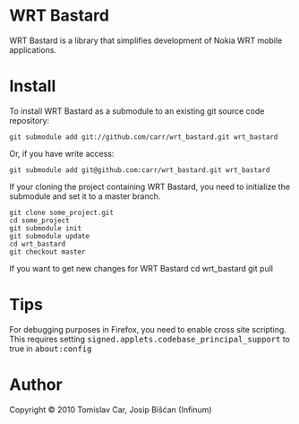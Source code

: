 WRT Bastard
===========

WRT Bastard is a library that simplifies development of Nokia WRT mobile applications.

Install
=======

To install WRT Bastard as a submodule to an existing git source code repository:

    git submodule add git://github.com/carr/wrt_bastard.git wrt_bastard
    
Or, if you have write access:

    git submodule add git@github.com:carr/wrt_bastard.git wrt_bastard

If your cloning the project containing WRT Bastard, you need to initialize the submodule and set it to a master branch.
    
    git clone some_project.git
    cd some_project
    git submodule init
    git submodule update
    cd wrt_bastard
    git checkout master

If you want to get new changes for WRT Bastard
    cd wrt_bastard
    git pull

Tips
====

For debugging purposes in Firefox, you need to enable cross site scripting. This requires setting 
<tt>signed.applets.codebase_principal_support</tt> to true in <tt>about:config</tt>


Author
======

Copyright © 2010 Tomislav Car, Josip Bišćan (Infinum)